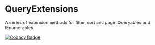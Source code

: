# QueryExtensions
A series of extension methods for filter, sort and page IQueryables and IEnumerables.

[![Codacy Badge](https://app.codacy.com/project/badge/Grade/ea392559fd63444587b2a4a823eb4cda)](https://www.codacy.com/gh/joaconigro/QueryExtensions/dashboard?utm_source=github.com&amp;utm_medium=referral&amp;utm_content=joaconigro/QueryExtensions&amp;utm_campaign=Badge_Grade)
